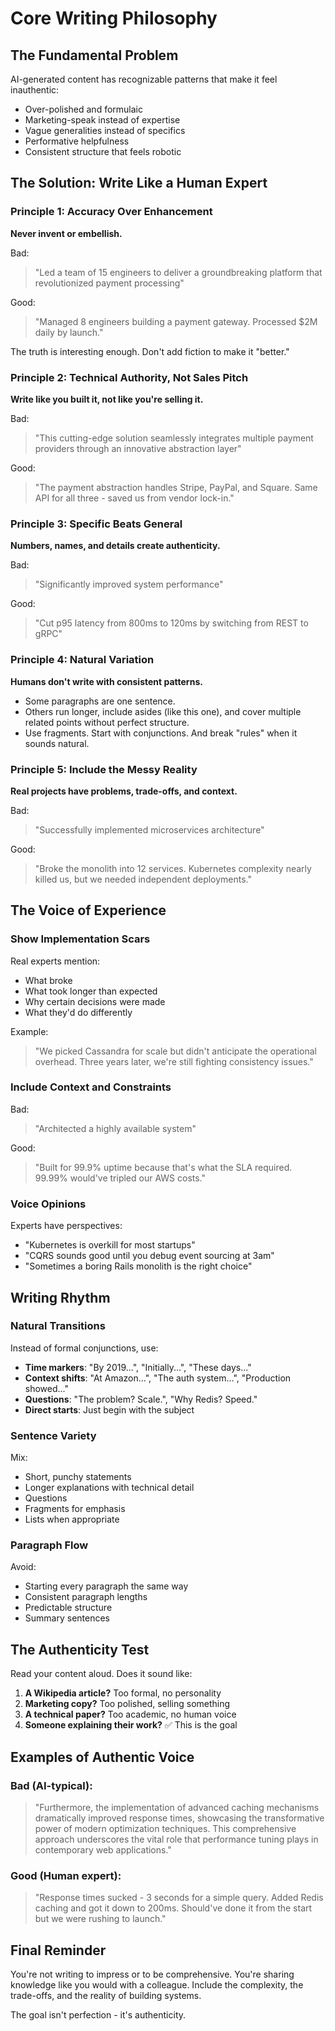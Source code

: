 # Core Writing Philosophy

## The Fundamental Problem

AI-generated content has recognizable patterns that make it feel inauthentic:

- Over-polished and formulaic
- Marketing-speak instead of expertise
- Vague generalities instead of specifics
- Performative helpfulness
- Consistent structure that feels robotic

## The Solution: Write Like a Human Expert

### Principle 1: Accuracy Over Enhancement

**Never invent or embellish.**

Bad:
> "Led a team of 15 engineers to deliver a groundbreaking platform that revolutionized payment processing"

Good:
> "Managed 8 engineers building a payment gateway. Processed $2M daily by launch."

The truth is interesting enough. Don't add fiction to make it "better."

### Principle 2: Technical Authority, Not Sales Pitch

**Write like you built it, not like you're selling it.**

Bad:
> "This cutting-edge solution seamlessly integrates multiple payment providers through an innovative abstraction layer"

Good:
> "The payment abstraction handles Stripe, PayPal, and Square. Same API for all three - saved us from vendor lock-in."

### Principle 3: Specific Beats General

**Numbers, names, and details create authenticity.**

Bad:
> "Significantly improved system performance"

Good:
> "Cut p95 latency from 800ms to 120ms by switching from REST to gRPC"

### Principle 4: Natural Variation

**Humans don't write with consistent patterns.**

- Some paragraphs are one sentence.
- Others run longer, include asides (like this one), and cover multiple related points without perfect structure.
- Use fragments. Start with conjunctions. And break "rules" when it sounds natural.

### Principle 5: Include the Messy Reality

**Real projects have problems, trade-offs, and context.**

Bad:
> "Successfully implemented microservices architecture"

Good:
> "Broke the monolith into 12 services. Kubernetes complexity nearly killed us, but we needed independent deployments."

## The Voice of Experience

### Show Implementation Scars

Real experts mention:

- What broke
- What took longer than expected
- Why certain decisions were made
- What they'd do differently

Example:
> "We picked Cassandra for scale but didn't anticipate the operational overhead. Three years later, we're still fighting consistency issues."

### Include Context and Constraints

Bad:
> "Architected a highly available system"

Good:
> "Built for 99.9% uptime because that's what the SLA required. 99.99% would've tripled our AWS costs."

### Voice Opinions

Experts have perspectives:

- "Kubernetes is overkill for most startups"
- "CQRS sounds good until you debug event sourcing at 3am"
- "Sometimes a boring Rails monolith is the right choice"

## Writing Rhythm

### Natural Transitions

Instead of formal conjunctions, use:

- **Time markers**: "By 2019...", "Initially...", "These days..."
- **Context shifts**: "At Amazon...", "The auth system...", "Production showed..."
- **Questions**: "The problem? Scale.", "Why Redis? Speed."
- **Direct starts**: Just begin with the subject

### Sentence Variety

Mix:

- Short, punchy statements
- Longer explanations with technical detail
- Questions
- Fragments for emphasis
- Lists when appropriate

### Paragraph Flow

Avoid:

- Starting every paragraph the same way
- Consistent paragraph lengths
- Predictable structure
- Summary sentences

## The Authenticity Test

Read your content aloud. Does it sound like:

1. **A Wikipedia article?** Too formal, no personality
2. **Marketing copy?** Too polished, selling something
3. **A technical paper?** Too academic, no human voice
4. **Someone explaining their work?** ✅ This is the goal

## Examples of Authentic Voice

### Bad (AI-typical):

> "Furthermore, the implementation of advanced caching mechanisms dramatically improved response times, showcasing the transformative power of modern optimization techniques. This comprehensive approach underscores the vital role that performance tuning plays in contemporary web applications."

### Good (Human expert):

> "Response times sucked - 3 seconds for a simple query. Added Redis caching and got it down to 200ms. Should've done it from the start but we were rushing to launch."

## Final Reminder

You're not writing to impress or to be comprehensive. You're sharing knowledge like you would with a colleague. Include the complexity, the trade-offs, and the reality of building systems.

The goal isn't perfection - it's authenticity.
